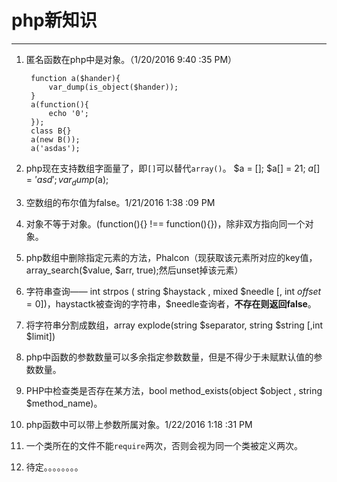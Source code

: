 # php新知识
----------

1. 匿名函数在php中是对象。（1/20/2016 9:40 :35 PM） 

		function a($hander){
		    var_dump(is_object($hander));
		}
		a(function(){
		    echo '0';
		});
		class B{}
		a(new B());
		a('asdas');

2. php现在支持数组字面量了，即`[]`可以替代`array()`。
		$a = [];
		$a[] = 21;
		$a[] = 'asd';
		var_dump($a);

3. 空数组的布尔值为false。1/21/2016 1:38 :09 PM 
4. 对象不等于对象。(function(){} !== function(){})，除非双方指向同一个对象。
5. php数组中删除指定元素的方法，Phalcon（现获取该元素所对应的key值，array_search($value, $arr, true);然后unset掉该元素）
6. 字符串查询—— int strpos ( string $haystack , mixed $needle [, int $offset = 0])，$haystactk被查询的字符串，$needle查询者，**不存在则返回false**。
7. 将字符串分割成数组，array explode(string $separator, string $string [,int $limit])
8. php中函数的参数数量可以多余指定参数数量，但是不得少于未赋默认值的参数数量。
9. PHP中检查类是否存在某方法，bool method_exists(object $object , string $method_name)。

10. php函数中可以带上参数所属对象。1/22/2016 1:18 :31 PM 
11. 一个类所在的文件不能`require`两次，否则会视为同一个类被定义两次。

4. 待定。。。。。。。。